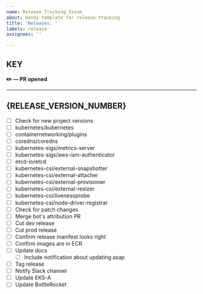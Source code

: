 ```yaml
---
name: Release Tracking Issue
about: Handy template for release tracking
title: 'Releases: '
labels: release
assignees: ''

---
```


## KEY
**✏️ –– PR opened**

---
## {RELEASE_VERSION_NUMBER}
- [ ]  Check for new project versions
  - [ ] kubernetes/kubernetes
  - [ ] containernetworking/plugins
  - [ ] coredns/coredns
  - [ ] kubernetes-sigs/metrics-server
  - [ ] kubernetes-sigs/aws-iam-authenticator
  - [ ] etcd-io/etcd
  - [ ] kubernetes-csi/external-snapshotter
  - [ ] kubernetes-csi/external-attacher
  - [ ] kubernetes-csi/external-provisioner
  - [ ] kubernetes-csi/external-resizer
  - [ ] kubernetes-csi/livenessprobe
  - [ ] kubernetes-csi/node-driver-registrar
- [ ] Check for patch changes
- [ ] Merge bot's attribution PR
- [ ] Cut dev release
- [ ] Cut prod release
- [ ] Confirm release manifest looks right
- [ ] Confirm images are in ECR 
- [ ] Update docs
  - [ ] Include notification about updating asap
- [ ] Tag release
- [ ] Notify Slack channel
- [ ] Update EKS-A 
- [ ] Update BottleRocket
